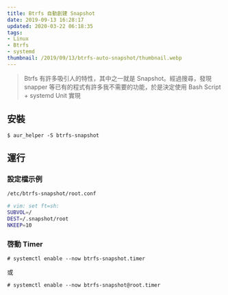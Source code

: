 ```yaml
---
title: Btrfs 自動創建 Snapshot
date: 2019-09-13 16:28:17
updated: 2020-03-22 06:18:35
tags: 
- Linux
- Btrfs
- systemd
thumbnail: /2019/09/13/btrfs-auto-snapshot/thumbnail.webp
---
```


> Btrfs 有許多吸引人的特性，其中之一就是 Snapshot。經過搜尋，發現 snapper 等已有的程式有許多我不需要的功能，於是決定使用 Bash Script + systemd Unit 實現

## 安裝

`$ aur_helper -S btrfs-snapshot`

## 運行

### 設定檔示例

```bash
/etc/btrfs-snapshot/root.conf

# vim: set ft=sh:
SUBVOL=/
DEST=/.snapshot/root
NKEEP=10
```

### 啓動 Timer

`# systemctl enable --now btrfs-snapshot.timer`

或

`# systemctl enable --now btrfs-snapshot@root.timer`
